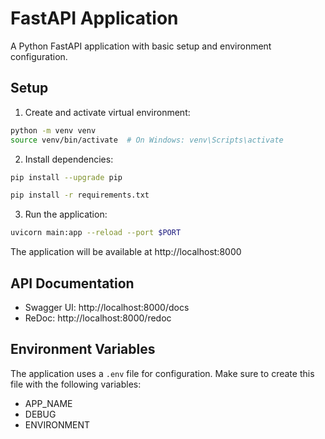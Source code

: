 # FastAPI Application

A Python FastAPI application with basic setup and environment configuration.

## Setup

1. Create and activate virtual environment:
```bash
python -m venv venv
source venv/bin/activate  # On Windows: venv\Scripts\activate
```

2. Install dependencies:
```bash
pip install --upgrade pip

pip install -r requirements.txt
```

3. Run the application:
```bash
uvicorn main:app --reload --port $PORT 
```

The application will be available at http://localhost:8000

## API Documentation

- Swagger UI: http://localhost:8000/docs
- ReDoc: http://localhost:8000/redoc

## Environment Variables

The application uses a `.env` file for configuration. Make sure to create this file with the following variables:
- APP_NAME
- DEBUG
- ENVIRONMENT


